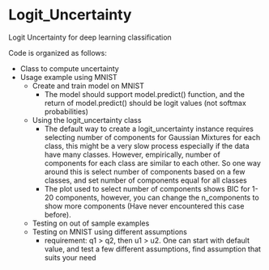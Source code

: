 # Logit_Uncertainty
Logit Uncertainty for deep learning classification

Code is organized as follows:
- Class to compute uncertainty
- Usage example using MNIST
  - Create and train model on MNIST
    - The model should support model.predict() function, and the return of model.predict() should be logit values (not softmax probabilities)
  - Using the logit_uncertainty class
    - The default way to create a logit_uncertainty instance requires selecting number of components for Gaussian Mixtures for each class, this might be a very slow process especially if the data have many classes. However, empirically, number of components for each class are similar to each other. So one way around this is select number of components based on a few classes, and set number of components equal for all classes
    - The plot used to select number of components shows BIC for 1-20 components, however, you can change the n_components to show more components (Have never encountered this case before). 
  - Testing on out of sample examples
  - Testing on MNIST using different assumptions
    - requirement: q1 > q2, then u1 > u2. One can start with default value, and test a few different assumptions, find assumption that suits your need
